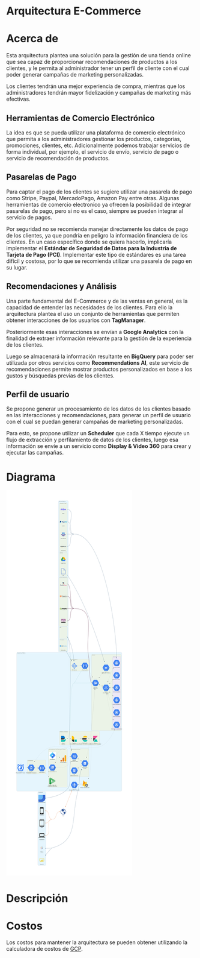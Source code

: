 # Arquitectura E-Commerce

# Acerca de

Esta arquitectura plantea una solución para la gestión de una tienda online que sea capaz de proporcionar recomendaciones de productos a los clientes, y le permita al administrador tener un perfil de cliente con el cual poder generar campañas de marketing personalizadas.

Los clientes tendrán una mejor experiencia de compra, mientras que los administradores tendrán mayor fidelización y campañas de marketing más efectivas.

## Herramientas de Comercio Electrónico

La idea es que se pueda utilizar una plataforma de comercio electrónico que permita a los administradores gestionar los productos, categorías, promociones, clientes, etc. Adicionalmente podemos trabajar servicios de forma individual, por ejemplo, el servicio de envío, servicio de pago o servicio de recomendación de productos.

## Pasarelas de Pago

Para captar el pago de los clientes se sugiere utilizar una pasarela de pago como Stripe, Paypal, MercadoPago, Amazon Pay entre otras. Algunas herramientas de comercio electronico ya ofrecen la posibilidad de integrar pasarelas de pago, pero si no es el caso, siempre se pueden integrar al servicio de pagos.

Por seguridad no se recomienda manejar directamente los datos de pago de los clientes, ya que pondría en peligro la información financiera de los clientes. En un caso específico donde se quiera hacerlo, implicaría implementar el **Estándar de Seguridad de Datos para la Industria de Tarjeta de Pago (PCI)**. Implementar este tipo de estándares es una tarea difícil y costosa, por lo que se recomienda utilizar una pasarela de pago en su lugar.

## Recomendaciones y Análisis

Una parte fundamental del E-Commerce y de las ventas en general, es la capacidad de entender las necesidades de los clientes. Para ello la arquitectura plantea el uso un conjunto de herramientas que permiten obtener interacciones de los usuarios con **TagManager**.

Posteriormente esas interacciones se envían a **Google Analytics** con la finalidad de extraer información relevante para la gestión de la experiencia de los clientes.

Luego se almacenará la información resultante en **BigQuery** para poder ser utilizada por otros servicios como **Recommendations AI**, este servicio de recomendaciones permite mostrar productos personalizados en base a los gustos y búsquedas previas de los clientes.

## Perfil de usuario

Se propone generar un procesamiento de los datos de los clientes basado en las interacciones y recomendaciones, para generar un perfil de usuario con el cual se puedan generar campañas de marketing personalizadas.

Para esto, se propone utilizar un **Scheduler** que cada X tiempo ejecute un flujo de extracción y perfilamiento de datos de los clientes, luego esa información se envíe a un servicio como **Display & Video 360** para crear y ejecutar las campañas.

# Diagrama

![ecommerce-architecture](./ecommerce-architecture.png)

# Descripción

# Costos

Los costos para mantener la arquitectura se pueden obtener utilizando la calculadora de costos de [GCP].

[gcp]: https://cloud.google.com/products/calculator
